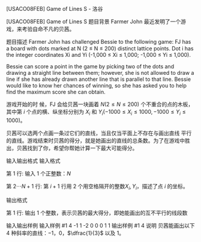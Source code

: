 



[USACO08FEB] Game of Lines S - 洛谷














[USACO08FEB] Game of Lines S
题目背景
Farmer John 最近发明了一个游戏，来考验自命不凡的贝茜。

题目描述
Farmer John has challenged Bessie to the following game: FJ has a board with dots marked at N (2 ≤ N ≤ 200) distinct lattice points. Dot i has the integer coordinates Xi and Yi (-1,000 ≤ Xi ≤ 1,000; -1,000 ≤ Yi ≤ 1,000).

Bessie can score a point in the game by picking two of the dots and drawing a straight line between them; however, she is not allowed to draw a line if she has already drawn another line that is parallel to that line. Bessie would like to know her chances of winning, so she has asked you to help find the maximum score she can obtain.

游戏开始的时 候，FJ 会给贝茜一块画着 $N (2 \le N \le 200)$ 个不重合的点的木板，其中第 $i$ 个点的横、纵坐标分别为 $X_i$ 和 $Y_i (-1000 \le X_i \le 1000, -1000 \le Y_i \le 1000)$。

贝茜可以选两个点画一条过它们的直线，当且仅当平面上不存在与画出直线 平行的直线。游戏结束时贝茜的得分，就是她画出的直线的总条数。为了在游戏中胜出，贝茜找到了你，希望你帮她计算一下最大可能得分。

输入输出格式
输入格式

第 $1$ 行: 输入 1 个正整数：$N$

第 $2 \cdots N+1$ 行: 第 $i+1$ 行用 $2$ 个用空格隔开的整数$X_i,Y_i$，描述了点 $i$ 的坐标。

输出格式

第 1 行: 输出 1 个整数，表示贝茜的最大得分，即她能画出的互不平行的线段数

输入输出样例
输入样例 #1
4 
-1 1 
-2 0 
0 0 
1 1
输出样例 #1
4 
说明
贝茜能画出以下 $4$ 种斜率的直线：$-1$，$0$，$\dfrac{1}{3}$ 以及 $1$。







